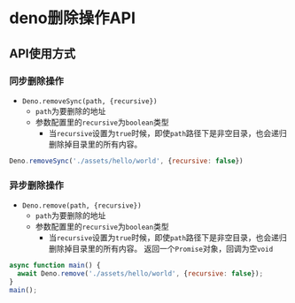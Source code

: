 # deno删除操作API

## API使用方式

### 同步删除操作

- `Deno.removeSync(path, {recursive})`
  - `path`为要删除的地址
  - 参数配置里的`recursive`为`boolean`类型
    - 当`recursive`设置为`true`时候，即使`path`路径下是非空目录，也会递归删除掉目录里的所有内容。

```js
Deno.removeSync('./assets/hello/world', {recursive: false})
```

### 异步删除操作

- `Deno.remove(path, {recursive})`
  - `path`为要删除的地址
  - 参数配置里的`recursive`为`boolean`类型
    - 当`recursive`设置为`true`时候，即使`path`路径下是非空目录，也会递归删除掉目录里的所有内容。
   返回一个`Promise`对象，回调为空`void`

```js
async function main() {
  await Deno.remove('./assets/hello/world', {recursive: false});
}
main();
```